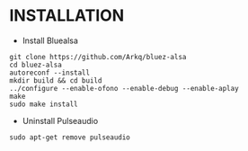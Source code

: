 # INSTALLATION
- Install Bluealsa
```
git clone https://github.com/Arkq/bluez-alsa
cd bluez-alsa
autoreconf --install
mkdir build && cd build
../configure --enable-ofono --enable-debug --enable-aplay
make
sudo make install
```
- Uninstall Pulseaudio
```
sudo apt-get remove pulseaudio
```
